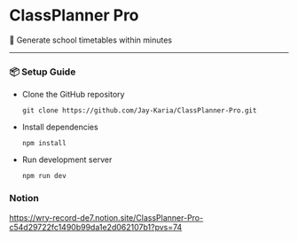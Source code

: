 # ClassPlanner Pro
📅 Generate school timetables within minutes

---

### 📦 Setup Guide
- Clone the GitHub repository
  ```
  git clone https://github.com/Jay-Karia/ClassPlanner-Pro.git
  ```
- Install dependencies
  ```
  npm install
  ```
- Run development server
  ```
  npm run dev
  ```

### Notion
https://wry-record-de7.notion.site/ClassPlanner-Pro-c54d29722fc1490b99da1e2d062107b1?pvs=74
